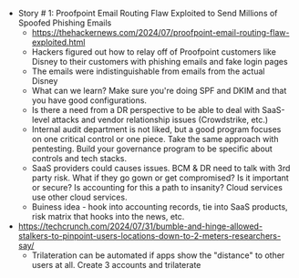  - Story # 1: Proofpoint Email Routing Flaw Exploited to Send Millions of Spoofed Phishing Emails
    - https://thehackernews.com/2024/07/proofpoint-email-routing-flaw-exploited.html
    - Hackers figured out how to relay off of Proofpoint customers like Disney to their customers with phishing emails and fake login pages
    - The emails were indistinguishable from emails from the actual Disney
    - What can we learn? Make sure you're doing SPF and DKIM and that you have good configurations. 
    - Is there a need from a DR perspective to be able to deal with SaaS-level attacks and vendor relationship issues (Crowdstrike, etc.)
    - Internal audit department is not liked, but a good program focuses on one critical control or one piece.  Take the same approach with pentesting.  Build your governance program to be specific about controls and tech stacks.  
    - SaaS providers could causes issues.  BCM & DR need to talk with 3rd party risk.  What if they go gown or get compromised?  Is it important or secure?  Is accounting for this a path to insanity?  Cloud services use other cloud services.  
    - Buiness idea - hook into accounting records, tie into SaaS products, risk matrix that hooks into the news, etc.
- https://techcrunch.com/2024/07/31/bumble-and-hinge-allowed-stalkers-to-pinpoint-users-locations-down-to-2-meters-researchers-say/
    - Trilateration can be automated if apps show the "distance" to other users at all.  Create 3 accounts and trilaterate